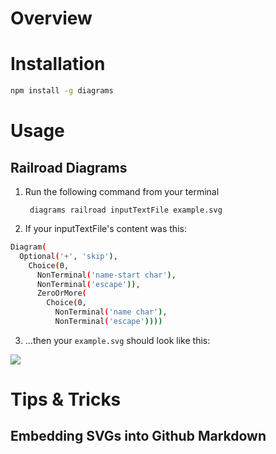 # Overview

# Installation

```bash
npm install -g diagrams
```

# Usage

## Railroad Diagrams

  1. Run the following command from your terminal

          diagrams railroad inputTextFile example.svg

  2. If your inputTextFile's content was this:
```bash
Diagram(
  Optional('+', 'skip'),
    Choice(0,
      NonTerminal('name-start char'),
      NonTerminal('escape')),
      ZeroOrMore(
        Choice(0,
          NonTerminal('name char'),
          NonTerminal('escape'))))
```
  3. ...then your ```example.svg``` should look like this:
 
  <img src="https://camo.githubusercontent.com/cec8667e8bd7954c74df19b71231524c8660199b/687474703a2f2f6672616e636f69736c6162657267652e636f6d2f6469616772616d732f646f63732f6578616d706c652e737667">

# Tips & Tricks
## Embedding SVGs into Github Markdown
